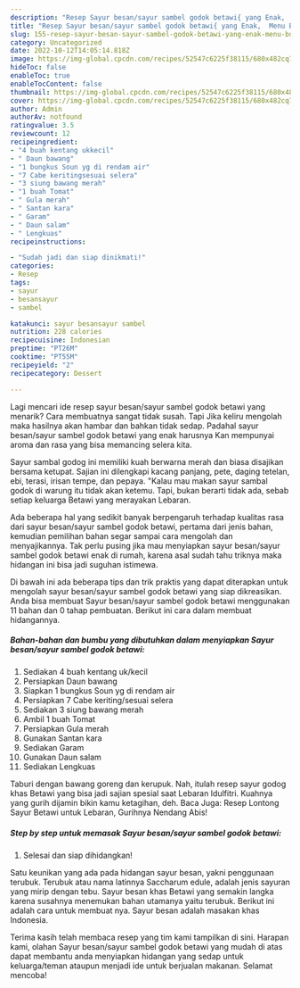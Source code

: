 ```yaml
---
description: "Resep Sayur besan/sayur sambel godok betawi{ yang Enak,  Menu Buat lebaran"
title: "Resep Sayur besan/sayur sambel godok betawi{ yang Enak,  Menu Buat lebaran"
slug: 155-resep-sayur-besan-sayur-sambel-godok-betawi-yang-enak-menu-buat-lebaran
category: Uncategorized
date: 2022-10-12T14:05:14.818Z
image: https://img-global.cpcdn.com/recipes/52547c6225f38115/680x482cq70/sayur-besansayur-sambel-godok-betawi-foto-resep-utama.jpg
hideToc: false
enableToc: true
enableTocContent: false
thumbnail: https://img-global.cpcdn.com/recipes/52547c6225f38115/680x482cq70/sayur-besansayur-sambel-godok-betawi-foto-resep-utama.jpg
cover: https://img-global.cpcdn.com/recipes/52547c6225f38115/680x482cq70/sayur-besansayur-sambel-godok-betawi-foto-resep-utama.jpg
author: Admin
authorAv: notfound
ratingvalue: 3.5
reviewcount: 12
recipeingredient:
- "4 buah kentang ukkecil"
- " Daun bawang"
- "1 bungkus Soun yg di rendam air"
- "7 Cabe keritingsesuai selera"
- "3 siung bawang merah"
- "1 buah Tomat"
- " Gula merah"
- " Santan kara"
- " Garam"
- " Daun salam"
- " Lengkuas"
recipeinstructions:

- "Sudah jadi dan siap dinikmati!"
categories:
- Resep
tags:
- sayur
- besansayur
- sambel

katakunci: sayur besansayur sambel 
nutrition: 228 calories
recipecuisine: Indonesian
preptime: "PT26M"
cooktime: "PT55M"
recipeyield: "2"
recipecategory: Dessert

---
```



Lagi mencari ide resep sayur besan/sayur sambel godok betawi yang menarik? Cara membuatnya sangat tidak susah. Tapi Jika keliru mengolah maka hasilnya akan hambar dan bahkan tidak sedap. Padahal sayur besan/sayur sambel godok betawi yang enak harusnya Kan mempunyai aroma dan rasa yang bisa memancing selera kita.


Sayur sambal godog ini memiliki kuah berwarna merah dan biasa disajikan bersama ketupat. Sajian ini dilengkapi kacang panjang, pete, daging tetelan, ebi, terasi, irisan tempe, dan pepaya. &#34;Kalau mau makan sayur sambal godok di warung itu tidak akan ketemu. Tapi, bukan berarti tidak ada, sebab setiap keluarga Betawi yang merayakan Lebaran.

Ada beberapa hal yang sedikit banyak berpengaruh terhadap kualitas rasa dari sayur besan/sayur sambel godok betawi, pertama dari jenis bahan, kemudian pemilihan bahan segar sampai cara mengolah dan menyajikannya. Tak perlu pusing jika mau menyiapkan sayur besan/sayur sambel godok betawi enak di rumah, karena asal sudah tahu triknya maka hidangan ini bisa jadi suguhan istimewa.


Di bawah ini ada beberapa tips dan trik praktis yang dapat diterapkan untuk mengolah sayur besan/sayur sambel godok betawi yang siap dikreasikan. Anda bisa membuat Sayur besan/sayur sambel godok betawi menggunakan 11 bahan dan 0 tahap pembuatan. Berikut ini cara dalam membuat hidangannya.

<!--inarticleads1-->

##### Bahan-bahan dan bumbu yang dibutuhkan dalam menyiapkan Sayur besan/sayur sambel godok betawi:

1. Sediakan 4 buah kentang uk/kecil
1. Persiapkan  Daun bawang
1. Siapkan 1 bungkus Soun yg di rendam air
1. Persiapkan 7 Cabe keriting/sesuai selera
1. Sediakan 3 siung bawang merah
1. Ambil 1 buah Tomat
1. Persiapkan  Gula merah
1. Gunakan  Santan kara
1. Sediakan  Garam
1. Gunakan  Daun salam
1. Sediakan  Lengkuas


Taburi dengan bawang goreng dan kerupuk. Nah, itulah resep sayur godog khas Betawi yang bisa jadi sajian spesial saat Lebaran Idulfitri. Kuahnya yang gurih dijamin bikin kamu ketagihan, deh. Baca Juga: Resep Lontong Sayur Betawi untuk Lebaran, Gurihnya Nendang Abis! 

<!--inarticleads2-->

##### Step by step untuk memasak Sayur besan/sayur sambel godok betawi:


1. Selesai dan siap dihidangkan!

Satu keunikan yang ada pada hidangan sayur besan, yakni penggunaan terubuk. Terubuk atau nama latinnya Saccharum edule, adalah jenis sayuran yang mirip dengan tebu. Sayur besan khas Betawi yang semakin langka karena susahnya menemukan bahan utamanya yaitu terubuk. Berikut ini adalah cara untuk membuat nya. Sayur besan adalah masakan khas Indonesia. 

Terima kasih telah membaca resep yang tim kami tampilkan di sini. Harapan kami, olahan Sayur besan/sayur sambel godok betawi yang mudah di atas dapat membantu anda menyiapkan hidangan yang sedap untuk keluarga/teman ataupun menjadi ide untuk berjualan makanan. Selamat mencoba!
